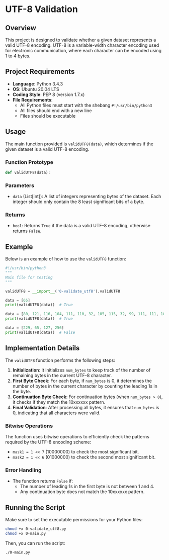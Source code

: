 # UTF-8 Validation

## Overview

This project is designed to validate whether a given dataset represents a valid UTF-8 encoding. UTF-8 is a variable-width character encoding used for electronic communication, where each character can be encoded using 1 to 4 bytes.

## Project Requirements

- **Language**: Python 3.4.3
- **OS**: Ubuntu 20.04 LTS
- **Coding Style**: PEP 8 (version 1.7.x)
- **File Requirements**:
  - All Python files must start with the shebang `#!/usr/bin/python3`
  - All files should end with a new line
  - Files should be executable

## Usage

The main function provided is `validUTF8(data)`, which determines if the given dataset is a valid UTF-8 encoding.

### Function Prototype

```python
def validUTF8(data):
```

### Parameters

- `data` (List[int]): A list of integers representing bytes of the dataset. Each integer should only contain the 8 least significant bits of a byte.

### Returns

- `bool`: Returns `True` if the data is a valid UTF-8 encoding, otherwise returns `False`.

## Example

Below is an example of how to use the `validUTF8` function:

```python
#!/usr/bin/python3
"""
Main file for testing
"""

validUTF8 = __import__('0-validate_utf8').validUTF8

data = [65]
print(validUTF8(data))  # True

data = [80, 121, 116, 104, 111, 110, 32, 105, 115, 32, 99, 111, 111, 108, 33]
print(validUTF8(data))  # True

data = [229, 65, 127, 256]
print(validUTF8(data))  # False
```

## Implementation Details

The `validUTF8` function performs the following steps:

1. **Initialization**: It initializes `num_bytes` to keep track of the number of remaining bytes in the current UTF-8 character.
2. **First Byte Check**: For each byte, if `num_bytes` is 0, it determines the number of bytes in the current character by counting the leading 1s in the byte.
3. **Continuation Byte Check**: For continuation bytes (when `num_bytes > 0`), it checks if they match the 10xxxxxx pattern.
4. **Final Validation**: After processing all bytes, it ensures that `num_bytes` is 0, indicating that all characters were valid.

### Bitwise Operations

The function uses bitwise operations to efficiently check the patterns required by the UTF-8 encoding scheme:

- `mask1 = 1 << 7` (10000000) to check the most significant bit.
- `mask2 = 1 << 6` (01000000) to check the second most significant bit.

### Error Handling

- The function returns `False` if:
  - The number of leading 1s in the first byte is not between 1 and 4.
  - Any continuation byte does not match the 10xxxxxx pattern.

## Running the Script

Make sure to set the executable permissions for your Python files:

```bash
chmod +x 0-validate_utf8.py
chmod +x 0-main.py
```

Then, you can run the script:

```bash
./0-main.py
```
